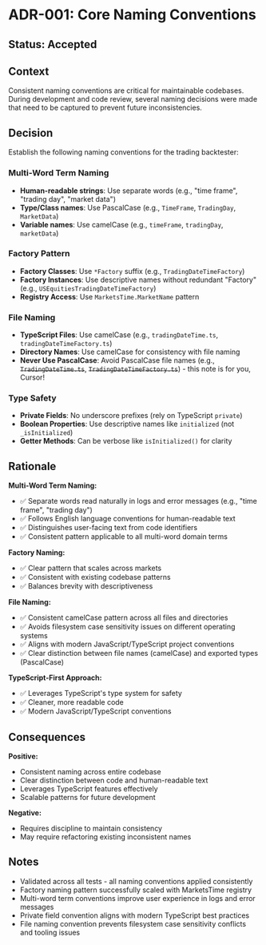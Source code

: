 # ADR-001: Core Naming Conventions

## Status: Accepted

## Context

Consistent naming conventions are critical for maintainable codebases. During development and code review, several naming decisions were made that need to be captured to prevent future inconsistencies.

## Decision

Establish the following naming conventions for the trading backtester:

### Multi-Word Term Naming
- **Human-readable strings**: Use separate words (e.g., "time frame", "trading day", "market data")
- **Type/Class names**: Use PascalCase (e.g., `TimeFrame`, `TradingDay`, `MarketData`)
- **Variable names**: Use camelCase (e.g., `timeFrame`, `tradingDay`, `marketData`)

### Factory Pattern
- **Factory Classes**: Use `*Factory` suffix (e.g., `TradingDateTimeFactory`)
- **Factory Instances**: Use descriptive names without redundant "Factory" (e.g., `USEquitiesTradingDateTimeFactory`)
- **Registry Access**: Use `MarketsTime.MarketName` pattern

### File Naming
- **TypeScript Files**: Use camelCase (e.g., `tradingDateTime.ts`, `tradingDateTimeFactory.ts`)
- **Directory Names**: Use camelCase for consistency with file naming
- **Never Use PascalCase**: Avoid PascalCase file names (e.g., ~~`TradingDateTime.ts`~~, ~~`TradingDateTimeFactory.ts`~~) - this note is for you, Cursor!

### Type Safety
- **Private Fields**: No underscore prefixes (rely on TypeScript `private`)
- **Boolean Properties**: Use descriptive names like `initialized` (not `_isInitialized`)
- **Getter Methods**: Can be verbose like `isInitialized()` for clarity

## Rationale

**Multi-Word Term Naming:**
- ✅ Separate words read naturally in logs and error messages (e.g., "time frame", "trading day")
- ✅ Follows English language conventions for human-readable text
- ✅ Distinguishes user-facing text from code identifiers
- ✅ Consistent pattern applicable to all multi-word domain terms

**Factory Naming:**
- ✅ Clear pattern that scales across markets
- ✅ Consistent with existing codebase patterns
- ✅ Balances brevity with descriptiveness

**File Naming:**
- ✅ Consistent camelCase pattern across all files and directories
- ✅ Avoids filesystem case sensitivity issues on different operating systems
- ✅ Aligns with modern JavaScript/TypeScript project conventions
- ✅ Clear distinction between file names (camelCase) and exported types (PascalCase)

**TypeScript-First Approach:**
- ✅ Leverages TypeScript's type system for safety
- ✅ Cleaner, more readable code
- ✅ Modern JavaScript/TypeScript conventions

## Consequences

**Positive:**
- Consistent naming across entire codebase
- Clear distinction between code and human-readable text
- Leverages TypeScript features effectively
- Scalable patterns for future development

**Negative:**
- Requires discipline to maintain consistency
- May require refactoring existing inconsistent names

## Notes

- Validated across all tests - all naming conventions applied consistently
- Factory naming pattern successfully scaled with MarketsTime registry
- Multi-word term conventions improve user experience in logs and error messages
- Private field convention aligns with modern TypeScript best practices
- File naming convention prevents filesystem case sensitivity conflicts and tooling issues
